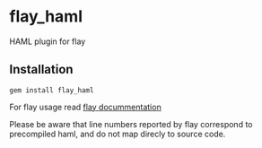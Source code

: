 flay_haml
=========

HAML plugin for flay

Installation
------------

    gem install flay_haml

For flay usage read [flay docummentation](https://github.com/seattlerb/flay)

Please be aware that line numbers reported by flay correspond to precompiled haml, and do not map direcly to source code.
